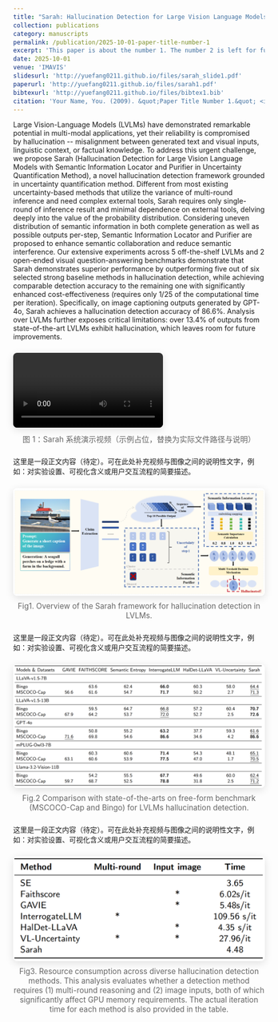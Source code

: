 ```yaml
---
title: "Sarah: Hallucination Detection for Large Vision Language Models with Semantic Information Locator and Purifier in Uncertainty Quantification Method"
collection: publications
category: manuscripts
permalink: /publication/2025-10-01-paper-title-number-1
excerpt: 'This paper is about the number 1. The number 2 is left for future work.'
date: 2025-10-01
venue: 'IMAVIS'
slidesurl: 'http://yuefang0211.github.io/files/sarah_slide1.pdf'
paperurl: 'http://yuefang0211.github.io/files/sarah1.pdf'
bibtexurl: 'http://yuefang0211.github.io/files/bibtex1.bib'
citation: 'Your Name, You. (2009). &quot;Paper Title Number 1.&quot; <i>Journal 1</i>. 1(1).'
---
```

Large Vision-Language Models (LVLMs) have demonstrated remarkable potential in multi-modal applications, yet their reliability is compromised by hallucination -- misalignment between generated text and visual inputs, linguistic context, or factual knowledge. To address this urgent challenge, we propose Sarah (Hallucination Detection for Large Vision Language Models with Semantic Information Locator and Purifier in Uncertainty Quantification Method), a novel hallucination detection framework grounded in uncertainty quantification method. Different from most existing uncertainty-based methods that utilize the variance of multi-round inference and need complex external tools, Sarah requires only single-round of inference result and minimal dependence on external tools, delving deeply into the value of the probability distribution. Considering uneven distribution of semantic information in both complete generation as well as possible outputs per-step, Semantic Information Locator and Purifier are proposed to enhance semantic collaboration and reduce semantic interference. Our extensive experiments across 5 off-the-shelf LVLMs and 2 open-ended visual question-answering benchmarks demonstrate that Sarah demonstrates superior performance by outperforming five out of six selected strong baseline methods in hallucination detection, while achieving comparable detection accuracy to the remaining one with significantly enhanced cost-effectiveness (requires only 1/25 of the computational time per iteration). Specifically, on image captioning outputs generated by GPT-4o, Sarah achieves a hallucination detection accuracy of 86.6%. Analysis over LVLMs further exposes critical limitations: over 13.4% of outputs from state-of-the-art LVLMs exhibit hallucination, which leaves room for future improvements. 

<!-- ===== 多媒体展示：视频（含题注） ===== -->
<figure style="margin: 1.5rem 0;">
  <video controls preload="metadata" style="max-width: 100%; border-radius: 8px; box-shadow: 0 4px 16px rgba(0,0,0,0.12);">
    <source src="/assets/videos/sarah_demo.mp4" type="video/mp4" />
    Your browser does not support the video tag.
  </video>
  <figcaption style="text-align: center; color: #666; font-size: 0.95rem; margin-top: 0.5rem;">
    图 1：Sarah 系统演示视频（示例占位，替换为实际文件路径与说明）
  </figcaption>
  
</figure>

<!-- 正文占位（可替换为实际内容） -->

这里是一段正文内容（待定）。可在此处补充视频与图像之间的说明性文字，例如：对实验设置、可视化含义或用户交互流程的简要描述。

<!-- ===== 多媒体展示：图片（含题注） ===== -->
<figure style="margin: 1.5rem 0;">
  <img src="/images/总框架.png" alt="Sarah framework overview" style="max-width: 100%; border-radius: 8px; box-shadow: 0 4px 16px rgba(0,0,0,0.12);" />
  <figcaption style="text-align: center; color: #666; font-size: 0.95rem; margin-top: 0.5rem;">
    Fig1. Overview of the Sarah framework for hallucination detection in LVLMs.
  </figcaption>
</figure>

<!-- 正文占位（可替换为实际内容） -->

这里是一段正文内容（待定）。可在此处补充视频与图像之间的说明性文字，例如：对实验设置、可视化含义或用户交互流程的简要描述。

<!-- ===== 多媒体展示：图片（含题注） ===== -->
<figure style="margin: 1.5rem 0;">
  <img src="/images/检测结果.png" alt="Detection Performance" style="max-width: 100%; border-radius: 8px; box-shadow: 0 4px 16px rgba(0,0,0,0.12);" />
  <figcaption style="text-align: center; color: #666; font-size: 0.95rem; margin-top: 0.5rem;">
    Fig.2 Comparison with state-of-the-arts on free-form benchmark (MSCOCO-Cap and Bingo) for LVLMs hallucination detection. 
  </figcaption>
</figure>

<!-- 正文占位（可替换为实际内容） -->

这里是一段正文内容（待定）。可在此处补充视频与图像之间的说明性文字，例如：对实验设置、可视化含义或用户交互流程的简要描述。

<!-- ===== 多媒体展示：图片（含题注） ===== -->
<figure style="margin: 1.5rem 0;">
  <img src="/images/耗时对比.png" alt="Time Consume" style="max-width: 100%; border-radius: 8px; box-shadow: 0 4px 16px rgba(0,0,0,0.12);" />
  <figcaption style="text-align: center; color: #666; font-size: 0.95rem; margin-top: 0.5rem;">
    Fig3. Resource consumption across diverse hallucination detection methods. This analysis evaluates whether a detection method requires (1) multi-round reasoning and (2) image inputs, both of which significantly affect GPU memory requirements. The actual iteration time for each method is also provided in the table.
  </figcaption>
</figure>
